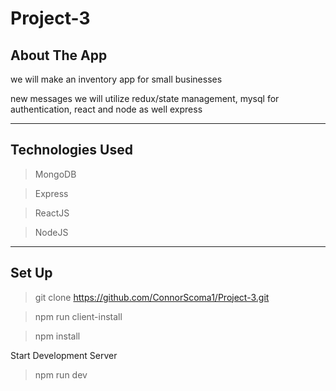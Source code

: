 
# Project-3

## About The App

we will make an inventory app for small businesses

new messages
we will utilize redux/state management, mysql for authentication, react and node as well express

---

## Technologies Used
> MongoDB

> Express

> ReactJS

> NodeJS

---

## Set Up

> git clone https://github.com/ConnorScoma1/Project-3.git

> npm run client-install 

> npm install

Start Development Server

 > npm run dev 

